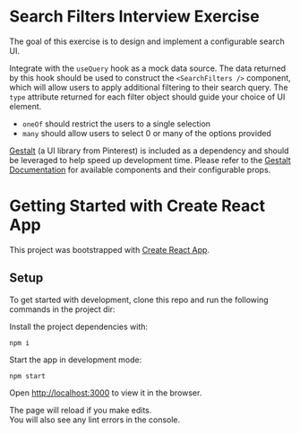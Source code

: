 # Search Filters Interview Exercise

The goal of this exercise is to design and implement a configurable search UI.

Integrate with the `useQuery` hook as a mock data source. The data returned by this hook should be used to construct the `<SearchFilters />` component, which will allow users to apply additional filtering to their search query. The `type` attribute returned for each filter object should guide your choice of UI element.

- `oneOf` should restrict the users to a single selection
- `many` should allow users to select 0 or many of the options provided

[Gestalt](https://gestalt.netlify.app/) (a UI library from Pinterest) is included as a dependency and should be leveraged to help speed up development time. Please refer to the [Gestalt Documentation](https://gestalt.netlify.app/) for available components and their configurable props.


# Getting Started with Create React App

This project was bootstrapped with [Create React App](https://github.com/facebook/create-react-app).

## Setup

To get started with development, clone this repo and run the following commands in the project dir:

Install the project dependencies with:

`npm i`

Start the app in development mode:

`npm start`

Open [http://localhost:3000](http://localhost:3000) to view it in the browser.

The page will reload if you make edits.\
You will also see any lint errors in the console.
